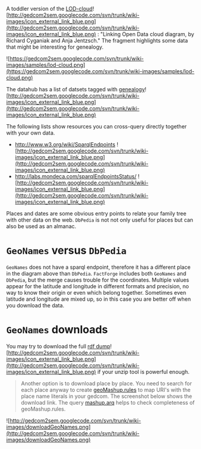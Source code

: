 A toddler version of the
[LOD-cloud](http://lod-cloud.net/)![http://gedcom2sem.googlecode.com/svn/trunk/wiki-images/icon_external_link_blue.png](http://gedcom2sem.googlecode.com/svn/trunk/wiki-images/icon_external_link_blue.png)
: "Linking Open Data cloud diagram, by Richard Cyganiak and Anja Jentzsch."
The fragment highlights some data that might be interesting for genealogy.

![https://gedcom2sem.googlecode.com/svn/trunk/wiki-images/samples/lod-cloud.png](https://gedcom2sem.googlecode.com/svn/trunk/wiki-images/samples/lod-cloud.png)

The datahub has a list of datsets tagged with
[genealogy](http://datahub.io/tag/genealogy)![http://gedcom2sem.googlecode.com/svn/trunk/wiki-images/icon_external_link_blue.png](http://gedcom2sem.googlecode.com/svn/trunk/wiki-images/icon_external_link_blue.png)

The following lists show resources you can cross-query directly together with your own data.

  * http://www.w3.org/wiki/SparqlEndpoints  ![http://gedcom2sem.googlecode.com/svn/trunk/wiki-images/icon_external_link_blue.png](http://gedcom2sem.googlecode.com/svn/trunk/wiki-images/icon_external_link_blue.png)
  * http://labs.mondeca.com/sparqlEndpointsStatus/ ![http://gedcom2sem.googlecode.com/svn/trunk/wiki-images/icon_external_link_blue.png](http://gedcom2sem.googlecode.com/svn/trunk/wiki-images/icon_external_link_blue.png)

Places and dates are some obvious entry points to relate your family tree with other data on the web.
`DbPedia` is not not only useful for places but can also be used as an almanac.

# `GeoNames` versus `DbPedia` #

`GeoNames` does not have a sparql endpoint,
therefore it has a different place in the diagram above than `DbPedia`.
`FactForge` includes both `GeoNames` and `DbPedia`,
but the merge causes trouble for the coordinates.
Multiple values appear for the latitude and longitude in different formats and precision,
no way to know their origin or even which belong together.
Sometimes even latitude and longitude are mixed up,
so in this case you are better off when you download the data.

# `GeoNames` downloads #

You may try to download the full
[rdf dump](http://download.geonames.org/all-geonames-rdf.zip)![http://gedcom2sem.googlecode.com/svn/trunk/wiki-images/icon_external_link_blue.png](http://gedcom2sem.googlecode.com/svn/trunk/wiki-images/icon_external_link_blue.png)
if your unzip tool is powerful enough.
> Another option is to download place by place.
You need to search for each place anyway to create
[geoMashup.rules](https://code.google.com/p/gedcom2sem/source/browse/trunk/src/test/resources/geoMashup.rules)
to map URI's with the place name literals in your gedcom.
The screenshot below shows the download link. The query
[mashup.arq](https://code.google.com/p/gedcom2sem/source/browse/trunk/src/main/resources/reports/mashup/mashup.arq)
helps to check completeness of geoMashup.rules.

![http://gedcom2sem.googlecode.com/svn/trunk/wiki-images/downloadGeoNames.png](http://gedcom2sem.googlecode.com/svn/trunk/wiki-images/downloadGeoNames.png)